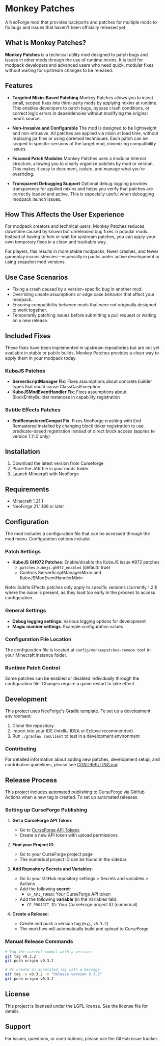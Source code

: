 # Monkey Patches

A NeoForge mod that provides backports and patches for multiple mods to fix bugs and issues that haven't been officially released yet.

## What is Monkey Patches?

**Monkey Patches** is a technical utility mod designed to patch bugs and issues in other mods through the use of runtime mixins. It is built for modpack developers and advanced users who need quick, modular fixes without waiting for upstream changes to be released.

## Features

* **Targeted Mixin-Based Patching**
  Monkey Patches allows you to inject small, scoped fixes into third-party mods by applying mixins at runtime. This enables developers to patch bugs, bypass crash conditions, or correct logic errors in dependencies without modifying the original mod’s source.

* **Non-Invasive and Configurable**
  The mod is designed to be lightweight and non-intrusive. All patches are applied via mixin at load time, without replacing jar files or using coremod techniques. Each patch can be scoped to specific versions of the target mod, minimizing compatibility issues.

* **Focused Patch Modules**
  Monkey Patches uses a modular internal structure, allowing you to clearly organize patches by mod or version. This makes it easy to document, isolate, and manage what you’re overriding.

* **Transparent Debugging Support**
  Optional debug logging provides transparency for applied mixins and helps you verify that patches are correctly loaded and active. This is especially useful when debugging modpack launch issues.

## How This Affects the User Experience

For modpack creators and technical users, Monkey Patches reduces downtime caused by known but unreleased bug fixes in popular mods. Instead of having to fork or wait for upstream patches, you can apply your own temporary fixes in a clean and trackable way.

For players, this results in more stable modpacks, fewer crashes, and fewer gameplay inconsistencies—especially in packs under active development or using snapshot mod versions.

## Use Case Scenarios

* Fixing a crash caused by a version-specific bug in another mod.
* Overriding unsafe assumptions or edge case behavior that affect your modpack.
* Ensuring compatibility between mods that were not originally designed to work together.
* Temporarily patching issues before submitting a pull request or waiting on a new release.

## Included Fixes

These fixes have been implemented in upstream repositories but are not yet available in stable or public builds. Monkey Patches provides a clean way to apply them in your modpack today.

### KubeJS Patches
- **ServerScriptManager Fix**: Fixes assumptions about concrete builder types that could cause ClassCastException
- **KubeJSModEventHandler Fix**: Fixes assumptions about BlockEntityBuilder instances in capability registration

### Subtle Effects Patches
- **EndRemasteredCompat Fix**: Fixes NeoForge crashing with End Remastered installed by changing block ticker registration to use predicate-based registration instead of direct block access (applies to version 1.11.0 only)

## Installation

1. Download the latest version from Curseforge
2. Place the JAR file in your mods folder
3. Launch Minecraft with NeoForge

## Requirements

- Minecraft 1.21.1
- NeoForge 21.1.186 or later

## Configuration

The mod includes a configuration file that can be accessed through the mod menu. Configuration options include:

### Patch Settings
- **KubeJS GH972 Patches**: Enable/disable the KubeJS issue #972 patches
  - `patches.kubejs.gh972_enabled` (default: true)
  - Controls ServerScriptManagerMixin and KubeJSModEventHandlerMixin
  
Note: Subtle Effects patches only apply to specific versions (currently 1.2.1) where the issue is present, as they load too early in the process to access configuration.

### General Settings
- **Debug logging settings**: Various logging options for development
- **Magic number settings**: Example configuration values

### Configuration File Location
The configuration file is located at `config/monkeypatches-common.toml` in your Minecraft instance folder.

### Runtime Patch Control
Some patches can be enabled or disabled individually through the configuration file. Changes require a game restart to take effect.

## Development

This project uses NeoForge's Gradle template. To set up a development environment:

1. Clone the repository
2. Import into your IDE (IntelliJ IDEA or Eclipse recommended)
3. Run `./gradlew runClient` to test in a development environment

### Contributing

For detailed information about adding new patches, development setup, and contribution guidelines, please see [CONTRIBUTING.md](CONTRIBUTING.md).

## Release Process

This project includes automated publishing to CurseForge via GitHub Actions when a new tag is created. To set up automated releases:

### Setting up CurseForge Publishing

1. **Get a CurseForge API Token**:
   - Go to [CurseForge API Tokens](https://www.curseforge.com/account/api-tokens)
   - Create a new API token with upload permissions

2. **Find your Project ID**:
   - Go to your CurseForge project page
   - The numerical project ID can be found in the sidebar

3. **Add Repository Secrets and Variables**:
   - Go to your GitHub repository settings > Secrets and variables > Actions
   - Add the following **secret**:
     - `CF_API_TOKEN`: Your CurseForge API token
   - Add the following **variable** (in the Variables tab):
     - `CF_PROJECT_ID`: Your CurseForge project ID (numerical)

4. **Create a Release**:
   - Create and push a version tag (e.g., `v0.3.2`)
   - The workflow will automatically build and upload to CurseForge

### Manual Release Commands
```bash
# Tag the current commit with a version
git tag v0.3.2
git push origin v0.3.2

# Or create an annotated tag with a message
git tag -a v0.3.2 -m "Release version 0.3.2"
git push origin v0.3.2
```

## License

This project is licensed under the LGPL license. See the license file for details.

## Support

For issues, questions, or contributions, please use the GitHub issue tracker.
